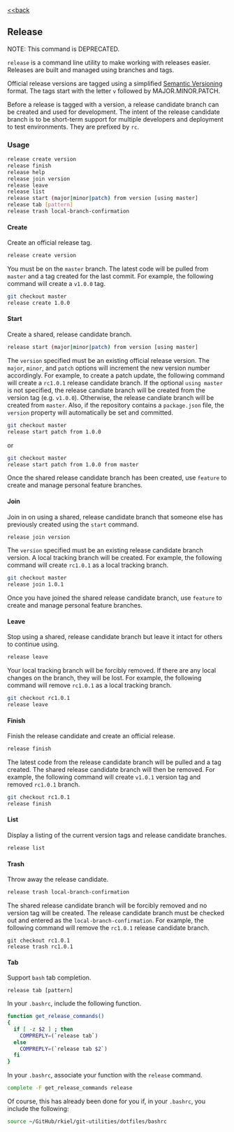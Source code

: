 [<<back](README.md)

## Release

NOTE: This command is DEPRECATED.

`release` is a command line utility to make working with releases easier. Releases are built and managed using branches and tags.

Official release versions are tagged using a simplified [Semantic Versioning](http://semver.org/) format. The tags start with the letter `v` followed by MAJOR.MINOR.PATCH.

Before a release is tagged with a version, a release candidate branch can be created and used for development. The intent of the release candidate branch is to be short-term support for multiple developers and deployment to test environments. They are prefixed by `rc`.

### Usage

```bash
release create version
release finish
release help
release join version
release leave
release list
release start (major|minor|patch) from version [using master]
release tab [pattern]
release trash local-branch-confirmation
```

#### Create

Create an official release tag.

```bash
release create version
```

You must be on the `master` branch. The latest code will be pulled from `master` and a tag created for the last commit. For example, the following command will create a `v1.0.0` tag.

```bash
git checkout master
release create 1.0.0
```

#### Start

Create a shared, release candidate branch.

```bash
release start (major|minor|patch) from version [using master]
```

The `version` specified must be an existing official release version. The `major`, `minor`, and `patch` options will increment the new version number accordingly. For example, to create a patch update, the following command will create a `rc1.0.1` release candidate branch. If the optional `using master` is not specified, the release candiate branch will be created from the version tag (e.g. `v1.0.0`). Otherwise, the release candiate branch will be created from `master`. Also, if the repository contains a `package.json` file, the `version` property will automatically be set and committed.

```bash
git checkout master
release start patch from 1.0.0
```

or

```bash
git checkout master
release start patch from 1.0.0 from master
```

Once the shared release candidate branch has been created, use `feature` to create and manage personal feature branches.

#### Join

Join in on using a shared, release candidate branch that someone else has previously created using the `start` command.

```bash
release join version
```

The `version` specified must be an existing release candidate branch version. A local tracking branch will be created. For example, the following command will create `rc1.0.1` as a local tracking branch.

```bash
git checkout master
release join 1.0.1
```

Once you have joined the shared release candidate branch, use `feature` to create and manage personal feature branches.

#### Leave

Stop using a shared, release candidate branch but leave it intact for others to continue using.

```bash
release leave
```

Your local tracking branch will be forcibly removed. If there are any local changes on the branch, they will be lost. For example, the following command will remove `rc1.0.1` as a local tracking branch.

```bash
git checkout rc1.0.1
release leave
```

#### Finish

Finish the release candidate and create an official release.

```bash
release finish
```

The latest code from the release candidate branch will be pulled and a tag created. The shared release candidate branch will then be removed. For example, the following command will create `v1.0.1` version tag and removed `rc1.0.1` branch.

```bash
git checkout rc1.0.1
release finish
```

#### List

Display a listing of the current version tags and release candidate branches.

```bash
release list
```

#### Trash

Throw away the release candidate.

```bash
release trash local-branch-confirmation
```

The shared release candidate branch will be forcibly removed and no version tag will be created. The release candidate branch must be checked out and entered as the `local-branch-confirmation`. For example, the following command will remove the `rc1.0.1` release candidate branch.

```branch
git checkout rc1.0.1
release trash rc1.0.1
```

#### Tab

Support `bash` tab completion.

```branch
release tab [pattern]
```

In your `.bashrc`, include the following function.

```bash
function get_release_commands()
{
  if [ -z $2 ] ; then
    COMPREPLY=(`release tab`)
  else
    COMPREPLY=(`release tab $2`)
  fi
}
```

In your `.bashrc`, associate your function with the `release` command.

```bash
complete -F get_release_commands release
```

Of course, this has already been done for you if, in your `.bashrc`, you include the following:

```bash
source ~/GitHub/rkiel/git-utilities/dotfiles/bashrc
```
